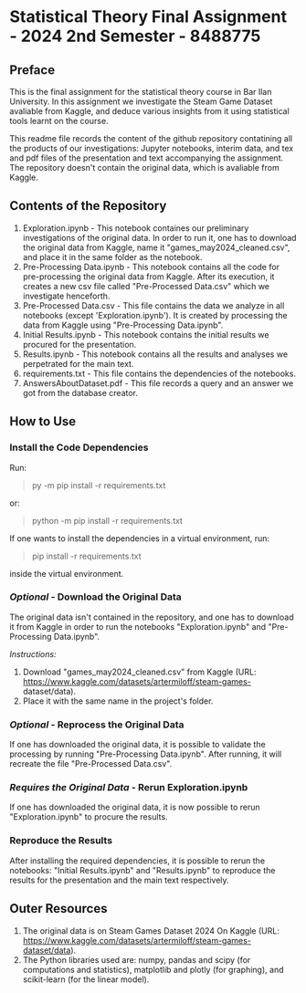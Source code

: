 # Statistical Theory Final Assignment - 2024 2nd Semester - 8488775
## Preface
This is the final assignment for the statistical theory course in Bar
Ilan University. In this assignment we investigate the Steam Game
Dataset avaliable from Kaggle, and deduce various insights from it using
statistical tools learnt on the course.

This readme file records the content of the github repository
contatining all the products of our investigations: Jupyter notebooks,
interim data, and tex and pdf files of the presentation and text
accompanying the assignment. The repository doesn't contain the original
data, which is avaliable from Kaggle.

## Contents of the Repository
1. Exploration.ipynb - This notebook containes our preliminary
   investigations of the original data. In order to run it, one has to
   download the original data from Kaggle, name it
   "games\_may2024\_cleaned.csv", and place it in the same folder as the
   notebook.
1. Pre-Processing Data.ipynb - This notebook contains all the code for
   pre-processing the original data from Kaggle. After its execution, it
   creates a new csv file called "Pre-Processed Data.csv" which we
   investigate henceforth.
1. Pre-Processed Data.csv - This file contains the data we analyze in
   all notebooks (except 'Exploration.ipynb'). It is created by
   processing the data from Kaggle using "Pre-Processing Data.ipynb".
1. Initial Results.ipynb - This notebook contains the initial results we
   procured for the presentation.
1. Results.ipynb - This notebook contains all the results and analyses
   we perpetrated for the main text.
1. requirements.txt - This file contains the dependencies of the
   notebooks.
1. AnswersAboutDataset.pdf - This file records a query and an answer we
   got from the database creator.

## How to Use
### Install the Code Dependencies
Run:
> py -m pip install -r requirements.txt

or:
> python -m pip install -r requirements.txt

If one wants to install the dependencies in a virtual environment, run:
> pip install -r requirements.txt

inside the virtual environment.

### *Optional* - Download the Original Data
The original data isn't contained in the repository, and one has to
download it from Kaggle in order to run the notebooks
"Exploration.ipynb" and "Pre-Processing Data.ipynb".

*Instructions:*
1. Download "games\_may2024\_cleaned.csv" from Kaggle (URL: https://www.kaggle.com/datasets/artermiloff/steam-games-
dataset/data).
1. Place it with the same name in the project's folder.

### *Optional* - Reprocess the Original Data
If one has downloaded the original data, it is possible to validate the
processing by running "Pre-Processing Data.ipynb". After running, it
will recreate the file "Pre-Processed Data.csv".

### *Requires the Original Data* - Rerun Exploration.ipynb
If one has downloaded the original data, it is now possible to rerun
"Exploration.ipynb" to procure the results.

### Reproduce the Results
After installing the required dependencies, it is possible to rerun the
notebooks: "Initial Results.ipynb" and "Results.ipynb" to reproduce the
results for the presentation and the main text respectively.

## Outer Resources
1. The original data is on Steam Games Dataset 2024 On Kaggle (URL:
   https://www.kaggle.com/datasets/artermiloff/steam-games-dataset/data).
1. The Python libraries used are: numpy, pandas and scipy (for computations
   and statistics), matplotlib and plotly (for graphing), and
   scikit-learn (for the linear model).
